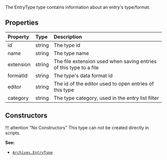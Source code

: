 The <type>EntryType</type> type contains information about an entry's type/format.

## Properties

| Property | Type | Description |
|:---------|:-----|:------------|
<prop class="ro">id</prop>        | <type>string</type> | The type id
<prop class="ro">name</prop>      | <type>string</type> | The type name
<prop class="ro">extension</prop> | <type>string</type> | The file extension used when saving entries of this type to a file
<prop class="ro">formatId</prop>  | <type>string</type> | The type's data format id
<prop class="ro">editor</prop>    | <type>string</type> | The id of the editor used to open entries of this type
<prop class="ro">category</prop>  | <type>string</type> | The type category, used in the entry list filter

## Constructors

!!! attention "No Constructors"
    This type can not be created directly in scripts.

**See:**

* <code>[Archives.EntryType](../../Namespaces/Archives.md#entrytype)</code>
